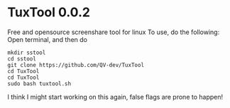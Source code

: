 # TuxTool 0.0.2
Free and opensource screenshare tool for linux
To use, do the following:
Open terminal, and then do 
```
mkdir sstool
cd sstool
git clone https://github.com/QV-dev/TuxTool
cd TuxTool
cd TuxTool
sudo bash tuxtool.sh
```
I think I might start working on this again, false flags are prone to happen!
